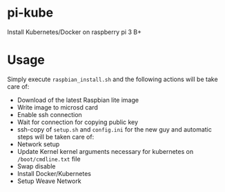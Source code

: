 # pi-kube

Install Kubernetes/Docker on raspberry pi 3 B+


# Usage

Simply execute `raspbian_install.sh` and the following actions will be take care of:
- Download of the latest Raspbian lite image
- Write image to microsd card
- Enable ssh connection
- Wait for connection for copying public key
- ssh-copy  of `setup.sh` and `config.ini` for the new guy and automatic steps will be taken care of:
- Network setup 
- Update Kernel kernel arguments necessary for kubernetes on `/boot/cmdline.txt` file
- Swap disable
- Install Docker/Kubernetes
- Setup Weave Network

